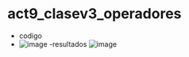 # act9_clasev3_operadores
- codigo
- ![image](https://github.com/user-attachments/assets/4284c5f4-6810-4f8d-95a6-d3eca7798b05)
-resultados
![image](https://github.com/user-attachments/assets/b4bd3fc4-05a7-4782-9dee-62d4ec37b360)

